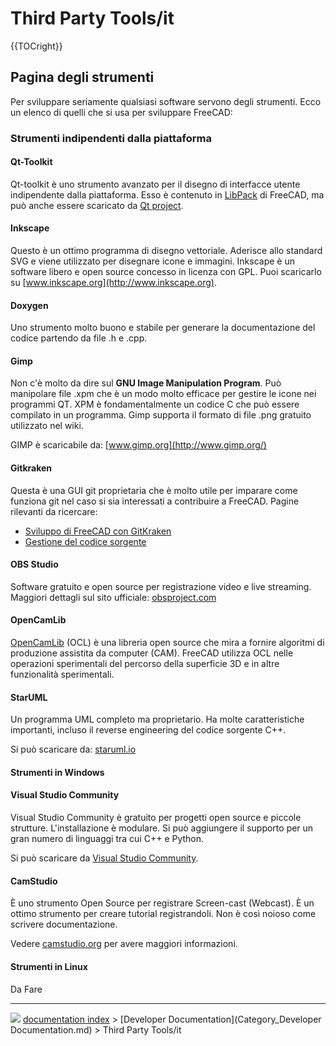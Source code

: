 # Third Party Tools/it
{{TOCright}}



## Pagina degli strumenti 

Per sviluppare seriamente qualsiasi software servono degli strumenti. Ecco un elenco di quelli che si usa per sviluppare FreeCAD:



### Strumenti indipendenti dalla piattaforma 

#### Qt-Toolkit 

Qt-toolkit è uno strumento avanzato per il disegno di interfacce utente indipendente dalla piattaforma. Esso è contenuto in [LibPack](Third_Party_Libraries/it#LibPack.md) di FreeCAD, ma può anche essere scaricato da [Qt project](http://qt-project.org/downloads).

#### Inkscape

Questo è un ottimo programma di disegno vettoriale. Aderisce allo standard SVG e viene utilizzato per disegnare icone e immagini. Inkscape è un software libero e open source concesso in licenza con GPL. Puoi scaricarlo su [www.inkscape.org](http://www.inkscape.org).

#### Doxygen

Uno strumento molto buono e stabile per generare la documentazione del codice partendo da file .h e .cpp.

#### Gimp

Non c\'è molto da dire sul **GNU Image Manipulation Program**. Può manipolare file .xpm che è un modo molto efficace per gestire le icone nei programmi QT. XPM è fondamentalmente un codice C che può essere compilato in un programma. Gimp supporta il formato di file .png gratuito utilizzato nel wiki.

GIMP è scaricabile da: [www.gimp.org](http://www.gimp.org/)

#### Gitkraken

Questa è una GUI git proprietaria che è molto utile per imparare come funziona git nel caso si sia interessati a contribuire a FreeCAD. Pagine rilevanti da ricercare:

-   [Sviluppo di FreeCAD con GitKraken](Developing_FreeCAD_with_GitKraken/it.md)
-   [Gestione del codice sorgente](Source_code_management/it.md)

#### OBS Studio 

Software gratuito e open source per registrazione video e live streaming. Maggiori dettagli sul sito ufficiale: [obsproject.com](https://obsproject.com/)

#### OpenCamLib

[OpenCamLib](OpenCamLib.md) (OCL) è una libreria open source che mira a fornire algoritmi di produzione assistita da computer (CAM). FreeCAD utilizza OCL nelle operazioni sperimentali del percorso della superficie 3D e in altre funzionalità sperimentali.

#### StarUML

Un programma UML completo ma proprietario. Ha molte caratteristiche importanti, incluso il reverse engineering del codice sorgente C++.

Si può scaricare da: [staruml.io](http://staruml.io)



#### Strumenti in Windows 

#### Visual Studio Community 

Visual Studio Community è gratuito per progetti open source e piccole strutture. L\'installazione è modulare. Si può aggiungere il supporto per un gran numero di linguaggi tra cui C++ e Python.

Si può scaricare da [Visual Studio Community](https://visualstudio.microsoft.com/fr/vs/community).

#### CamStudio

È uno strumento Open Source per registrare Screen-cast (Webcast). È un ottimo strumento per creare tutorial registrandoli. Non è così noioso come scrivere documentazione.

Vedere [camstudio.org](http://camstudio.org/) per avere maggiori informazioni.



#### Strumenti in Linux 

Da Fare



---
![](images/Button_right.svg) [documentation index](../README.md) > [Developer Documentation](Category_Developer Documentation.md) > Third Party Tools/it
